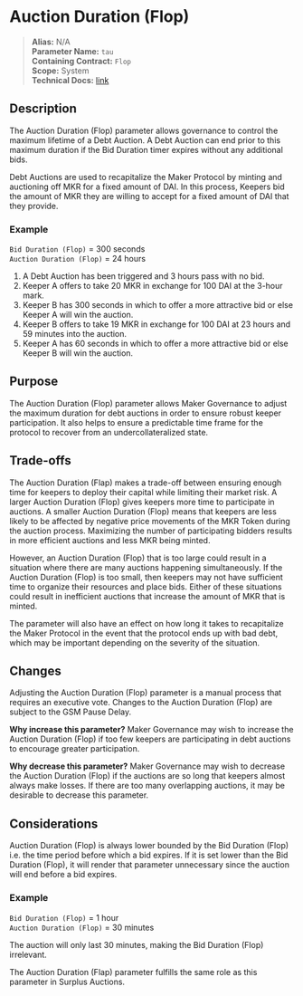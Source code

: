 
# Auction Duration (Flop)

>**Alias:** N/A  
>**Parameter Name:** `tau`  
>**Containing Contract:** `Flop`  
>**Scope:** System  
>**Technical Docs:** [link](https://docs.makerdao.com/smart-contract-modules/system-stabilizer-module/flop-detailed-documentation)  

## Description
The Auction Duration (Flop) parameter allows governance to control the maximum lifetime of a Debt Auction. A Debt Auction can end prior to this maximum duration if the Bid Duration timer expires without any additional bids.

Debt Auctions are used to recapitalize the Maker Protocol by minting and auctioning off MKR for a fixed amount of DAI. In this process, Keepers bid the amount of MKR they are willing to accept for a fixed amount of DAI that they provide. 

### Example

`Bid Duration (Flop)` = 300 seconds  
`Auction Duration (Flop)` = 24 hours  

1. A Debt Auction has been triggered and 3 hours pass with no bid.
2. Keeper A offers to take 20 MKR in exchange for 100 DAI at the 3-hour mark.
3. Keeper B has 300 seconds in which to offer a more attractive bid or else Keeper A will win the auction.
4. Keeper B offers to take 19 MKR in exchange for 100 DAI at 23 hours and 59 minutes into the auction.
5. Keeper A has 60 seconds in which to offer a more attractive bid or else Keeper B will win the auction.

## Purpose
The Auction Duration (Flop) parameter allows Maker Governance to adjust the maximum duration for debt auctions in order to ensure robust keeper participation. It also helps to ensure a predictable time frame for the protocol to recover from an undercollateralized state. 

## Trade-offs
The Auction Duration (Flap) makes a trade-off between ensuring enough time for keepers to deploy their capital while limiting their market risk. A larger Auction Duration (Flop) gives keepers more time to participate in auctions. A smaller Auction Duration (Flop) means that keepers are less likely to be affected by negative price movements of the MKR Token during the auction process. Maximizing the number of participating bidders results in more efficient auctions and less MKR being minted.

However, an Auction Duration (Flop) that is too large could result in a situation where there are many auctions happening simultaneously. If the Auction Duration (Flop) is too small, then keepers may not have sufficient time to organize their resources and place bids. Either of these situations could result in inefficient auctions that increase the amount of MKR that is minted.

The parameter will also have an effect on how long it takes to recapitalize the Maker Protocol in the event that the protocol ends up with bad debt, which may be important depending on the severity of the situation.

## Changes
Adjusting the Auction Duration (Flop) parameter is a manual process that requires an executive vote. Changes to the Auction Duration (Flop) are subject to the GSM Pause Delay.

**Why increase this parameter?**
Maker Governance may wish to increase the Auction Duration (Flop) if too few keepers are participating in debt auctions to encourage greater participation.

**Why decrease this parameter?**
Maker Governance may wish to decrease the Auction Duration (Flop) if the auctions are so long that keepers almost always make losses. If there are too many overlapping auctions, it may be desirable to decrease this parameter.

## Considerations
Auction Duration (Flop) is always lower bounded by the Bid Duration (Flop) i.e. the time period before which a bid expires. If it is set lower than the Bid Duration (Flop), it will render that parameter unnecessary since the auction will end before a bid expires. 

### Example
`Bid Duration (Flop)` = 1 hour  
`Auction Duration (Flop)` = 30 minutes

The auction will only last 30 minutes, making the Bid Duration (Flop) irrelevant.

The Auction Duration (Flap) parameter fulfills the same role as this parameter in Surplus Auctions.
